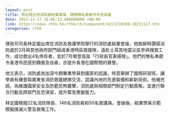 ```yaml
---
layout: post
title: 林定國主持消防處結業會操　讚揚無私奉獻令市民自豪
date: 2023-11-17 18:08:13.000000000 +08:00
link: https://news.rthk.hk/rthk/ch/component/k2/1728304-20231117.htm
categories: rthk
---
```


律政司司長林定國出席在消防及救護學院舉行的消防處結業會操，他致辭時讚揚消防處於2月與其他政府部門組成香港特區救援隊，遠赴土耳其地震災區參與搜救工作，成功救出4名倖存者，並於7月榮登首屆「行政長官表揚榜」。他們的無私奉獻令香港市民感到驕傲及自豪，亦提升香港在國際間的聲譽。

他又表示，消防處為加深今期畢業學員對國家的認識，特意舉辦了國情研習班，讓學員有機會與廣東省消防救援總隊交流，認識內地的先進裝備和嶄新技術。他補充說，為維護國家安全及防範恐怖襲擊，消防處與相關部門制定行動策略，並進行聯合行動及跨部門反恐演習，提升緊急應變能力。

林定國檢閱22名消防隊長、146名消防員和50名救護員。會操後，結業學員示範模擬撲滅火警及救傷工作。
